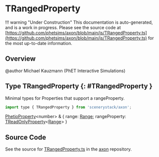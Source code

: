 # TRangedProperty

!!! warning "Under Construction"
    This documentation is auto-generated, and is a work in progress. Please see the source code at
    [https://github.com/phetsims/axon/blob/main/js/TRangedProperty.ts](https://github.com/phetsims/axon/blob/main/js/TRangedProperty.ts) for the most up-to-date information.

## Overview

@author Michael Kauzmann (PhET Interactive Simulations)

## Type TRangedProperty {: #TRangedProperty }


Minimal types for Properties that support a rangeProperty.

```js
import type { TRangedProperty } from 'scenerystack/axon';
```


[PhetioProperty](../axon/PhetioProperty.md)&lt;<span style="color: hsla(calc(var(--md-hue) + 180deg),80%,40%,1);">number</span>&gt; &amp; { range: [Range](../dot/Range.md); rangeProperty: [TReadOnlyProperty](../axon/TReadOnlyProperty.md)&lt;[Range](../dot/Range.md)&gt; }



## Source Code

See the source for [TRangedProperty.ts](https://github.com/phetsims/axon/blob/main/js/TRangedProperty.ts) in the [axon](https://github.com/phetsims/axon) repository.
